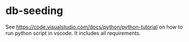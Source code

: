 # db-seeding
See https://code.visualstudio.com/docs/python/python-tutorial on how to run python script in vscode. It includes all requirements.